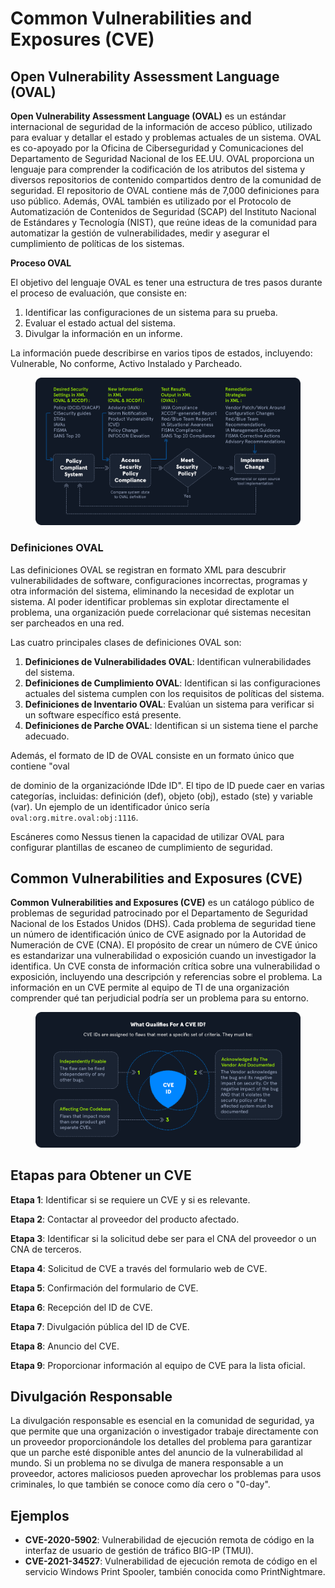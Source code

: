 # Common Vulnerabilities and Exposures (CVE)

## Open Vulnerability Assessment Language (OVAL)

**Open Vulnerability Assessment Language (OVAL)** es un estándar internacional de seguridad de la información de acceso público, utilizado para evaluar y detallar el estado y problemas actuales de un sistema. OVAL es co-apoyado por la Oficina de Ciberseguridad y Comunicaciones del Departamento de Seguridad Nacional de los EE.UU. OVAL proporciona un lenguaje para comprender la codificación de los atributos del sistema y diversos repositorios de contenido compartidos dentro de la comunidad de seguridad. El repositorio de OVAL contiene más de 7,000 definiciones para uso público. Además, OVAL también es utilizado por el Protocolo de Automatización de Contenidos de Seguridad (SCAP) del Instituto Nacional de Estándares y Tecnología (NIST), que reúne ideas de la comunidad para automatizar la gestión de vulnerabilidades, medir y asegurar el cumplimiento de políticas de los sistemas.

**Proceso OVAL**

El objetivo del lenguaje OVAL es tener una estructura de tres pasos durante el proceso de evaluación, que consiste en:

1. Identificar las configuraciones de un sistema para su prueba.
2. Evaluar el estado actual del sistema.
3. Divulgar la información en un informe.

La información puede describirse en varios tipos de estados, incluyendo: Vulnerable, No conforme, Activo Instalado y Parcheado.

<figure><img src="../../.gitbook/assets/VulnerabilityAssessment_Diagram_05.png" alt=""><figcaption></figcaption></figure>

### **Definiciones OVAL**

Las definiciones OVAL se registran en formato XML para descubrir vulnerabilidades de software, configuraciones incorrectas, programas y otra información del sistema, eliminando la necesidad de explotar un sistema. Al poder identificar problemas sin explotar directamente el problema, una organización puede correlacionar qué sistemas necesitan ser parcheados en una red.

Las cuatro principales clases de definiciones OVAL son:

1. **Definiciones de Vulnerabilidades OVAL**: Identifican vulnerabilidades del sistema.
2. **Definiciones de Cumplimiento OVAL**: Identifican si las configuraciones actuales del sistema cumplen con los requisitos de políticas del sistema.
3. **Definiciones de Inventario OVAL**: Evalúan un sistema para verificar si un software específico está presente.
4. **Definiciones de Parche OVAL**: Identifican si un sistema tiene el parche adecuado.

Además, el formato de ID de OVAL consiste en un formato único que contiene "oval

de dominio de la organizaciónde IDde ID". El tipo de ID puede caer en varias categorías, incluidas: definición (def), objeto (obj), estado (ste) y variable (var). Un ejemplo de un identificador único sería `oval:org.mitre.oval:obj:1116`.

Escáneres como Nessus tienen la capacidad de utilizar OVAL para configurar plantillas de escaneo de cumplimiento de seguridad.

## Common Vulnerabilities and Exposures (CVE)

**Common Vulnerabilities and Exposures (CVE)** es un catálogo público de problemas de seguridad patrocinado por el Departamento de Seguridad Nacional de los Estados Unidos (DHS). Cada problema de seguridad tiene un número de identificación único de CVE asignado por la Autoridad de Numeración de CVE (CNA). El propósito de crear un número de CVE único es estandarizar una vulnerabilidad o exposición cuando un investigador la identifica. Un CVE consta de información crítica sobre una vulnerabilidad o exposición, incluyendo una descripción y referencias sobre el problema. La información en un CVE permite al equipo de TI de una organización comprender qué tan perjudicial podría ser un problema para su entorno.

<figure><img src="../../.gitbook/assets/VulnerabilityAssessment_Diagram_01.png" alt=""><figcaption></figcaption></figure>

## **Etapas para Obtener un CVE**

**Etapa 1**: Identificar si se requiere un CVE y si es relevante.

**Etapa 2**: Contactar al proveedor del producto afectado.

**Etapa 3**: Identificar si la solicitud debe ser para el CNA del proveedor o un CNA de terceros.

**Etapa 4**: Solicitud de CVE a través del formulario web de CVE.

**Etapa 5**: Confirmación del formulario de CVE.

**Etapa 6**: Recepción del ID de CVE.

**Etapa 7**: Divulgación pública del ID de CVE.

**Etapa 8**: Anuncio del CVE.

**Etapa 9**: Proporcionar información al equipo de CVE para la lista oficial.

## **Divulgación Responsable**

La divulgación responsable es esencial en la comunidad de seguridad, ya que permite que una organización o investigador trabaje directamente con un proveedor proporcionándole los detalles del problema para garantizar que un parche esté disponible antes del anuncio de la vulnerabilidad al mundo. Si un problema no se divulga de manera responsable a un proveedor, actores maliciosos pueden aprovechar los problemas para usos criminales, lo que también se conoce como día cero o "0-day".

## **Ejemplos**

* **CVE-2020-5902**: Vulnerabilidad de ejecución remota de código en la interfaz de usuario de gestión de tráfico BIG-IP (TMUI).
* **CVE-2021-34527**: Vulnerabilidad de ejecución remota de código en el servicio Windows Print Spooler, también conocida como PrintNightmare.

